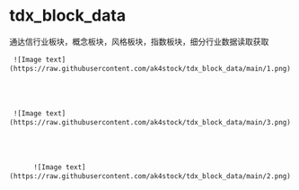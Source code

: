 # tdx_block_data
通达信行业板块，概念板块，风格板块，指数板块，细分行业数据读取获取
     
     
     ![Image text](https://raw.githubusercontent.com/ak4stock/tdx_block_data/main/1.png)     
    
         
               
               
     ![Image text](https://raw.githubusercontent.com/ak4stock/tdx_block_data/main/3.png)     
                
                     
                     
          
          ![Image text](https://raw.githubusercontent.com/ak4stock/tdx_block_data/main/2.png)     
